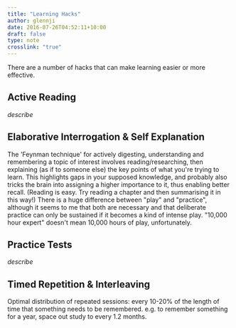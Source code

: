 ```yaml
---
title: "Learning Hacks"
author: glennji
date: 2016-07-26T04:52:11+10:00
draft: false
type: note
crosslink: "true"
---
```

There are a number of hacks that can make learning easier or more effective.

## Active Reading
*describe*

## Elaborative Interrogation &amp; Self Explanation

The 'Feynman technique' for actively digesting, understanding and remembering a topic of interest involves reading/researching, then explaining (as if to someone else) the key points of what you're trying to learn. This highlights gaps in your supposed knowledge, and probably also tricks the brain into assigning a higher importance to it, thus enabling better recall.
(Reading is easy. Try reading a chapter and then summarising it in this way!)
There is a huge difference between "play" and "practice", although it seems to me that both are necessary and that deliberate practice can only be sustained if it becomes a kind of intense play. "10,000 hour expert" doesn't mean 10,000 hours of play, unfortunately.

## Practice Tests

*describe*

## Timed Repetition & Interleaving

Optimal distribution of repeated sessions: every 10-20% of the length of time that something needs to be remembered. e.g. to remember something for a year, space out study to every 1.2 months.

